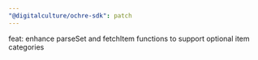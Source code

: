 ```yaml
---
"@digitalculture/ochre-sdk": patch
---
```


feat: enhance parseSet and fetchItem functions to support optional item categories
